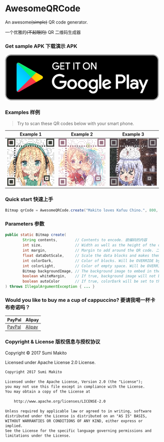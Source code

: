 # AwesomeQRCode

An awesome<del>(simple)</del> QR code generator.

一个优雅的<del>(不起眼的)</del> QR 二维码生成器

### Get sample APK 下载演示 APK

<a href="https://play.google.com/store/apps/details?id=com.github.sumimakito.awesomeqrsample" target="_blank" width="200"><img src="art/play_store_badge.png" alt="Google Play Store"></a>

### Examples 样例

> Try to scan these QR codes below with your smart phone.

Example 1|Example 2|Example 3
------------ | ------------- | -------------
<img src="art/awesome-qr-1.png" width="400"> | <img src="art/awesome-qr-2.png" width="400"> | <img src="art/awesome-qr-3.png" width="400">

### Quick start 快速上手

```java
Bitmap qrCode = AwesomeQRCode.create("Makito loves Kafuu Chino.", 800, 20, 0.3f, Color.BLACK, Color.WHITE, backgroundBitmap, true, true);
```

### Parameters 参数

```java
public static Bitmap create(
        String contents,        // Contents to encode. 欲编码的内容
        int size,               // Width as well as the height of the output QR code, includes margin. 尺寸, 长宽一致
        int margin,             // Margin to add around the QR code. 二维码边缘的外边距
        float dataDotScale,     // Scale the data blocks and makes them appear smaller. 数据点缩小比例 (0 < scale < 1.0f)
        int colorDark,          // Color of blocks. Will be OVERRIDE by autoColor. (BYTE_DTA, BYTE_POS, BYTE_AGN, BYTE_TMG) 实点的颜色
        int colorLight,         // Color of empty space. Will be OVERRIDE by autoColor. (BYTE_EPT) 空白点的颜色
        Bitmap backgroundImage, // The background image to embed in the QR code. If null, no background image will be embedded. 欲嵌入的背景图
        boolean whiteMargin,    // If true, background image will not be drawn on the margin area. Default is true. 若为 true, 则背景图将不会绘制到外边距区域
        boolean autoColor       // If true, colorDark will be set to the dominant color of backgroundImage. Default is true. 若为 true, 则将从背景图取主要颜色作为实点颜色
) throws IllegalArgumentException { ... }
```

### Would you like to buy me a cup of cappuccino? 要请我喝一杯卡布奇诺吗？
PayPal | Alipay
----|----
[PayPal](https://www.paypal.me/makito) | [Alipay](https://qr.alipay.com/a6x02021re1jk4ftcymlw79)


### Copyright &amp; License 版权信息与授权协议

Copyright &copy; 2017 Sumi Makito

Licensed under Apache License 2.0 License.

```
Copyright 2017 Sumi Makito

Licensed under the Apache License, Version 2.0 (the "License");
you may not use this file except in compliance with the License.
You may obtain a copy of the License at

    http://www.apache.org/licenses/LICENSE-2.0

Unless required by applicable law or agreed to in writing, software
distributed under the License is distributed on an "AS IS" BASIS,
WITHOUT WARRANTIES OR CONDITIONS OF ANY KIND, either express or implied.
See the License for the specific language governing permissions and
limitations under the License.
```
